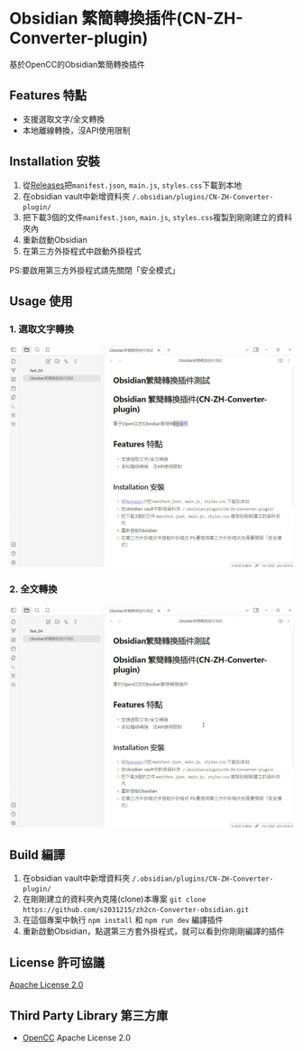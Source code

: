 # Obsidian 繁簡轉換插件(CN-ZH-Converter-plugin)

基於OpenCC的Obsidian繁簡轉換插件

## Features 特點
- 支援選取文字/全文轉換
- 本地離線轉換，沒API使用限制

## Installation 安裝
1. 從[Releases](https://github.com/s2031215/zh2cn-Converter-obsidian/releases)把`manifest.json`, `main.js`, `styles.css`下載到本地
2. 在obsidian vault中新增資料夾 `/.obsidian/plugins/CN-ZH-Converter-plugin/`
3. 把下載3個的文件`manifest.json`, `main.js`, `styles.css`複製到剛剛建立的資料夾內
4. 重新啟動Obsidian
5. 在第三方外掛程式中啟動外掛程式 

PS:要啟用第三方外掛程式請先關閉「安全模式」

## Usage 使用
### 1. 選取文字轉換
![Select_mode](docs/assets/select_part.gif)
### 2. 全文轉換
![FullText_mode](docs/assets/full_text.gif)

## Build 編譯
1. 在obsidian vault中新增資料夾 `/.obsidian/plugins/CN-ZH-Converter-plugin/`
2. 在剛剛建立的資料夾內克隆(clone)本專案 `git clone https://github.com/s2031215/zh2cn-Converter-obsidian.git`
3. 在這個專案中執行 `npm install` 和 `npm run dev` 編譯插件
4. 重新啟動Obsidian，點選第三方套外掛程式，就可以看到你剛剛編譯的插件

## License 許可協議
[Apache License 2.0](LICENSE)

## Third Party Library 第三方庫
 - [OpenCC](https://github.com/BYVoid/OpenCC) Apache License 2.0